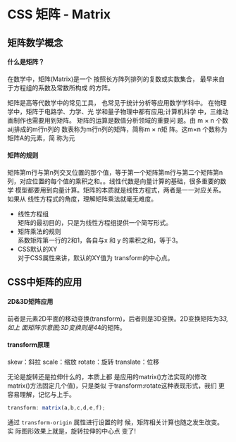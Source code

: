 # CSS 矩阵 - Matrix

## 矩阵数学概念

#### 什么是矩阵？

在数学中，矩阵(Matrix)是一个 按照⻓方阵列排列的复数或实数集合， 最早来自于方程组的系数及常数所构成 的方阵。

矩阵是高等代数学中的常⻅工具， 也常⻅于统计分析等应用数学学科中。 在物理学中，矩阵于电路学、力学、光 学和量子物理中都有应用;计算机科学 中，三维动画制作也需要用到矩阵。 矩阵的运算是数值分析领域的重要问 题。由 m × n 个数aij排成的m行n列的 数表称为m行n列的矩阵，简称m × n矩 阵。这m×n 个数称为矩阵A的元素，简 称为元

#### 矩阵的规则

矩阵第m行与第n列交叉位置的那个值，等于第一个矩阵第m行与第二个矩阵第n 列，对应位置的每个值的乘积之和。。线性代数是向量计算的基础，很多重要的数学 模型都要用到向量计算。矩阵的本质就是线性方程式，两者是一一对应关系。如果从 线性方程式的⻆度，理解矩阵乘法就毫无难度。

- 线性方程组  
  矩阵的最初目的，只是为线性方程组提供一个简写形式。
- 矩阵乘法的规则  
  系数矩阵第一行的2和1，各自与x 和 y 的乘积之和，等于3。
- CSS默认的XY  
  对于CSS属性来讲，默认的XY值为 transform的中心点。

## CSS中矩阵的应用

#### 2D&3D矩阵应用

前者是元素2D平面的移动变换(transform)，后者则是3D变换。2D变换矩阵为3*3, 如上 面矩阵示意图;3D变换则是4*4的矩阵。

#### transform原理

skew：斜拉
scale：缩放
rotate：旋转
translate：位移

无论是旋转还是拉伸什么的，本质上都 是应用的matrix()方法实现的(修改 matrix()方法固定几个值)，只是类似 于transform:rotate这种表现形式，我们 更容易理解，记忆与上手。

``` javascript
transform: matrix(a,b,c,d,e,f);
```
通过 `transform-origin` 属性进行设置的时 候，矩阵相关计算也随之发生改变。实 际图形效果上就是，旋转拉伸的中心点 变了!
 
